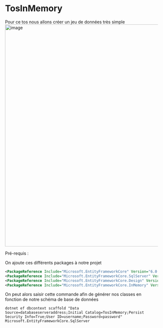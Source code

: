 # TosInMemory


Pour ce tos nous allons créer un jeu de données très simple
<img width="732" alt="image" src="https://user-images.githubusercontent.com/67638928/165962051-e561deeb-0fb0-4d14-af5b-9c45a5310a82.png">


Pré-requis :

On ajoute ces différents packages à notre projet

```XML
<PackageReference Include="Microsoft.EntityFrameworkCore" Version="6.0.4" />
<PackageReference Include="Microsoft.EntityFrameworkCore.SqlServer" Version="6.0.4" />
<PackageReference Include="Microsoft.EntityFrameworkCore.Design" Version="6.0.4">
<PackageReference Include="Microsoft.EntityFrameworkCore.InMemory" Version="6.0.4" />
```

On peut alors saisir cette commande afin de générer nos classes en fonction de notre schéma de base de données
```
dotnet ef dbcontext scaffold "Data Source=databaseserveraddress;Initial Catalog=TosInMemory;Persist Security Info=True;User ID=username;Password=password" Microsoft.EntityFrameworkCore.SqlServer
```



